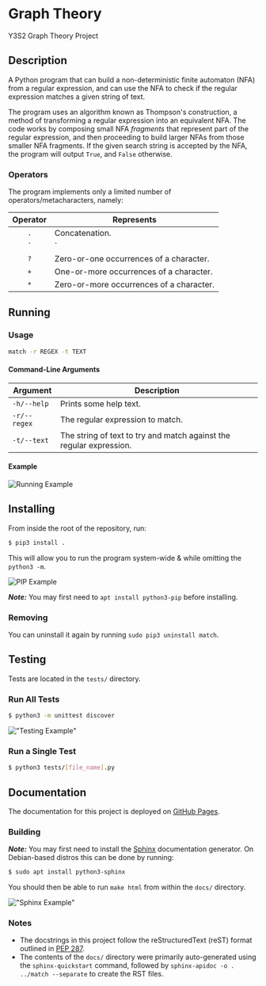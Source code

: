 # Graph Theory

Y3S2 Graph Theory Project

## Description

A Python program that can build a non-deterministic finite automaton (NFA) from a regular expression, and
can use the NFA to check if the regular expression matches a given string of text.

The program uses an algorithm known as Thompson's construction, a method of transforming a regular expression into an equivalent NFA.
The code works by composing small NFA *fragments* that represent part of the regular expression, and then proceeding to build
larger NFAs from those smaller NFA fragments. If the given search string is accepted by the NFA, the program will output `True`, and
`False` otherwise.

### Operators

The program implements only a limited number of operators/metacharacters, namely:

| Operator | Represents |
| :------: | ---------- |
| `.` | Concatenation. |
| `|` | Alternation/Union. |
| `?` | Zero-or-one occurrences of a character. |
| `+` | One-or-more occurrences of a character. |
| `*` | Zero-or-more occurrences of a character. |

## Running

### Usage

```sh
match -r REGEX -t TEXT
```

#### Command-Line Arguments

| Argument | Description |
| -------- | ---------- |
| `-h/--help` | Prints some help text. |
| `-r/--regex` | The regular expression to match. |
| `-t/--text` | The string of text to try and match against the regular expression. |

#### Example

![Running Example][run]

## Installing

From inside the root of the repository, run:

```sh
$ pip3 install .
```

This will allow you to run the program system-wide & while omitting the `python3 -m`.

![PIP Example][pip]

**_Note:_** You may first need to `apt install python3-pip` before installing.

### Removing

You can uninstall it again by running `sudo pip3 uninstall match`.

## Testing

Tests are located in the `tests/` directory.

### Run All Tests

```sh
$ python3 -m unittest discover
```

!["Testing Example"][tests]

### Run a Single Test

```sh
$ python3 tests/[file_name].py
```

## Documentation

The documentation for this project is deployed on [GitHub Pages](https://daniel-keogh.github.io/graph-theory/).

### Building

**_Note:_** You may first need to install the [Sphinx](https://www.sphinx-doc.org/en/master/) documentation generator. On Debian-based distros this can be done by running:

```sh
$ sudo apt install python3-sphinx
```

You should then be able to run `make html` from within the `docs/` directory.

!["Sphinx Example"][docs]

### Notes

- The docstrings in this project follow the reStructuredText (reST) format outlined in [PEP 287](https://www.python.org/dev/peps/pep-0287/).
- The contents of the `docs/` directory were primarily auto-generated using the `sphinx-quickstart` command,
followed by `sphinx-apidoc -o . ../match --separate` to create the RST files.

<!-- Images -->
[run]: https://user-images.githubusercontent.com/37158241/76702521-5a20a980-66c2-11ea-8813-589fd489a5e3.PNG "Running"

[pip]: https://user-images.githubusercontent.com/37158241/76702523-5ab94000-66c2-11ea-8d8d-94b0b57d584e.PNG "PIP Install"

[tests]: https://user-images.githubusercontent.com/37158241/76702524-5b51d680-66c2-11ea-9a2d-e62e9dcf23ce.PNG "Testing"

[docs]: https://user-images.githubusercontent.com/37158241/76702668-75d87f80-66c3-11ea-9db0-50f4fc75f2b8.PNG "Sphinx"
